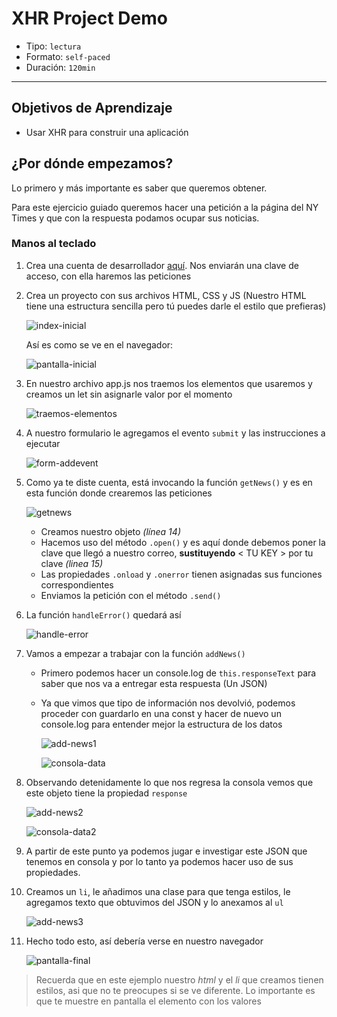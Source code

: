 # XHR Project Demo

- Tipo: `lectura`
- Formato: `self-paced`
- Duración: `120min`

***

## Objetivos de Aprendizaje

- Usar XHR para construir una aplicación

## ¿Por dónde empezamos?

Lo primero y más importante es saber que queremos obtener.

Para este ejercicio guiado queremos hacer una petición a la página del NY Times
y que con la respuesta podamos ocupar sus noticias.

### Manos al teclado

1. Crea una cuenta de desarrollador [aquí](https://developer.nytimes.com/). Nos
   enviarán una clave de acceso, con ella haremos las peticiones

2. Crea un proyecto con sus archivos HTML, CSS y JS
   (Nuestro HTML tiene una estructura sencilla pero tú puedes darle el estilo
   que prefieras)

   ![index-inicial](https://user-images.githubusercontent.com/110297/41572825-5c3288ce-733f-11e8-86aa-c04d17ad2ad2.png)

   Así es como se ve en el navegador:

   ![pantalla-inicial](https://user-images.githubusercontent.com/110297/41572837-71a99922-733f-11e8-93a9-0819ca2998a8.png)

3. En nuestro archivo app.js nos traemos los elementos que usaremos y creamos un
   let sin asignarle valor por el momento

   ![traemos-elementos](https://user-images.githubusercontent.com/110297/41572849-8319f602-733f-11e8-81a5-e5d66a65e26e.png)

4. A nuestro formulario le agregamos el evento `submit` y las instrucciones a
   ejecutar

   ![form-addevent](https://user-images.githubusercontent.com/110297/41572863-9229576e-733f-11e8-9d8b-66d0f8ace7bc.png)

5. Como ya te diste cuenta, está invocando la función `getNews()` y es en esta
   función donde crearemos las peticiones

   ![getnews](https://user-images.githubusercontent.com/110297/41572879-a16ae3c8-733f-11e8-85f6-b9a44caba985.png)

   * Creamos nuestro objeto _(línea 14)_
   * Hacemos uso del método `.open()` y es aquí donde debemos poner la clave que
     llegó a nuestro correo, **sustituyendo** < TU KEY > por tu clave
     _(linea 15)_
   * Las propiedades `.onload` y `.onerror` tienen asignadas sus funciones
     correspondientes
   * Enviamos la petición con el método `.send()`

6. La función `handleError()` quedará así

   ![handle-error](https://user-images.githubusercontent.com/110297/41572899-b6f9e98c-733f-11e8-9879-27588c37898c.png)

7. Vamos a empezar a trabajar con la función `addNews()`

   * Primero podemos hacer un console.log de `this.responseText` para saber que
     nos va a entregar esta respuesta (Un JSON)

   * Ya que vimos que tipo de información nos devolvió, podemos proceder con
     guardarlo en una const y hacer de nuevo un console.log para entender mejor
     la estructura de los datos

     ![add-news1](https://user-images.githubusercontent.com/110297/41572917-cd4a8fde-733f-11e8-8461-d26417c1b42c.png)

     ![consola-data](https://user-images.githubusercontent.com/110297/41572941-e442637e-733f-11e8-9c98-3df461487aa0.png)

8. Observando detenidamente lo que nos regresa la consola vemos que este objeto
   tiene la propiedad `response`

   ![add-news2](https://user-images.githubusercontent.com/110297/41572958-f386d82e-733f-11e8-9c68-9c52e0dc439d.png)

   ![consola-data2](https://user-images.githubusercontent.com/110297/41572975-0245f002-7340-11e8-9407-530a13f0ce2e.png)

9. A partir de este punto ya podemos jugar e investigar este JSON que tenemos
   en consola y por lo tanto ya podemos hacer uso de sus propiedades.

10. Creamos un `li`, le añadimos una clase para que tenga estilos, le agregamos
    texto que obtuvimos del JSON y lo anexamos al `ul`

    ![add-news3](https://user-images.githubusercontent.com/110297/41572984-10d3e732-7340-11e8-8928-756abfb74a18.png)

11. Hecho todo esto, así debería verse en nuestro navegador

    ![pantalla-final](https://user-images.githubusercontent.com/110297/41572997-20eef22e-7340-11e8-830b-8636312f1ad4.png)

> Recuerda que en este ejemplo nuestro _html_ y el _li_ que creamos tienen
> estilos, asi que no te preocupes si se ve diferente. Lo importante es que te
> muestre en pantalla el elemento con los valores
